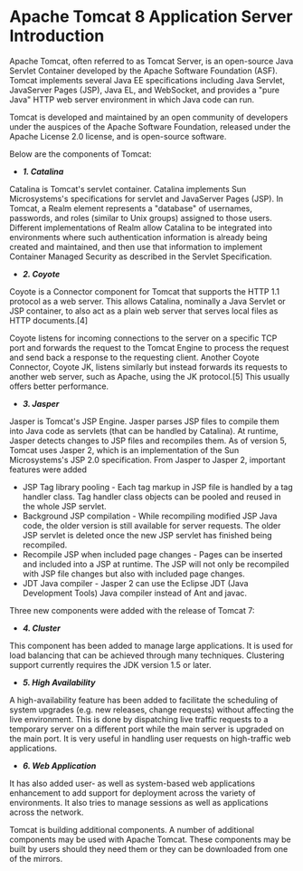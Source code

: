 # Apache Tomcat 8 Application Server Introduction

Apache Tomcat, often referred to as Tomcat Server, is an open-source Java Servlet Container developed by the Apache Software Foundation (ASF). Tomcat implements several Java EE specifications including Java Servlet, JavaServer Pages (JSP), Java EL, and WebSocket, and provides a "pure Java" HTTP web server environment in which Java code can run.

Tomcat is developed and maintained by an open community of developers under the auspices of the Apache Software Foundation, released under the Apache License 2.0 license, and is open-source software.

Below are the components of Tomcat:

- ***1. Catalina***

Catalina is Tomcat's servlet container. Catalina implements Sun Microsystems's specifications for servlet and JavaServer Pages (JSP). In Tomcat, a Realm element represents a "database" of usernames, passwords, and roles (similar to Unix groups) assigned to those users. Different implementations of Realm allow Catalina to be integrated into environments where such authentication information is already being created and maintained, and then use that information to implement Container Managed Security as described in the Servlet Specification.

- ***2. Coyote***

Coyote is a Connector component for Tomcat that supports the HTTP 1.1 protocol as a web server. This allows Catalina, nominally a Java Servlet or JSP container, to also act as a plain web server that serves local files as HTTP documents.[4]

Coyote listens for incoming connections to the server on a specific TCP port and forwards the request to the Tomcat Engine to process the request and send back a response to the requesting client. Another Coyote Connector, Coyote JK, listens similarly but instead forwards its requests to another web server, such as Apache, using the JK protocol.[5] This usually offers better performance.

- ***3. Jasper***

Jasper is Tomcat's JSP Engine. Jasper parses JSP files to compile them into Java code as servlets (that can be handled by Catalina). At runtime, Jasper detects changes to JSP files and recompiles them. As of version 5, Tomcat uses Jasper 2, which is an implementation of the Sun Microsystems's JSP 2.0 specification. From Jasper to Jasper 2, important features were added

- JSP Tag library pooling - Each tag markup in JSP file is handled by a tag handler class. Tag handler class objects can be pooled and reused in the whole JSP servlet.
- Background JSP compilation - While recompiling modified JSP Java code, the older version is still available for server requests. The older JSP servlet is deleted once the new JSP servlet has finished being recompiled.
- Recompile JSP when included page changes - Pages can be inserted and included into a JSP at runtime. The JSP will not only be recompiled with JSP file changes but also with included page changes.
- JDT Java compiler - Jasper 2 can use the Eclipse JDT (Java Development Tools) Java compiler instead of Ant and javac.

Three new components were added with the release of Tomcat 7:

- ***4. Cluster***

This component has been added to manage large applications. It is used for load balancing that can be achieved through many techniques. Clustering support currently requires the JDK version 1.5 or later.

- ***5. High Availability***

A high-availability feature has been added to facilitate the scheduling of system upgrades (e.g. new releases, change requests) without affecting the live environment. This is done by dispatching live traffic requests to a temporary server on a different port while the main server is upgraded on the main port. It is very useful in handling user requests on high-traffic web applications.

- ***6. Web Application***

It has also added user- as well as system-based web applications enhancement to add support for deployment across the variety of environments. It also tries to manage sessions as well as applications across the network.

Tomcat is building additional components. A number of additional components may be used with Apache Tomcat. These components may be built by users should they need them or they can be downloaded from one of the mirrors.
